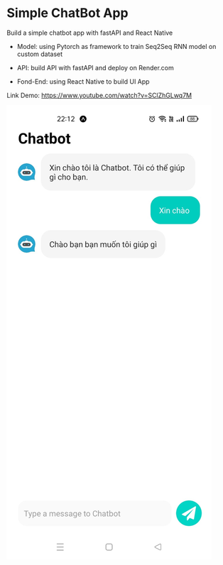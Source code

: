 # Simple ChatBot App
Build a simple chatbot app with fastAPI and React Native

- Model: using Pytorch as framework to train Seq2Seq RNN model on custom dataset

- API: build API with fastAPI and deploy on Render.com

- Fond-End: using React Native to build UI App

Link Demo: https://www.youtube.com/watch?v=SClZhGLwq7M

[![name](https://raw.githubusercontent.com/HuuHuy227/SimpleChatBotApp/main/assets/screenApp.jpg)](https://www.youtube.com/watch?v=SClZhGLwq7M)
